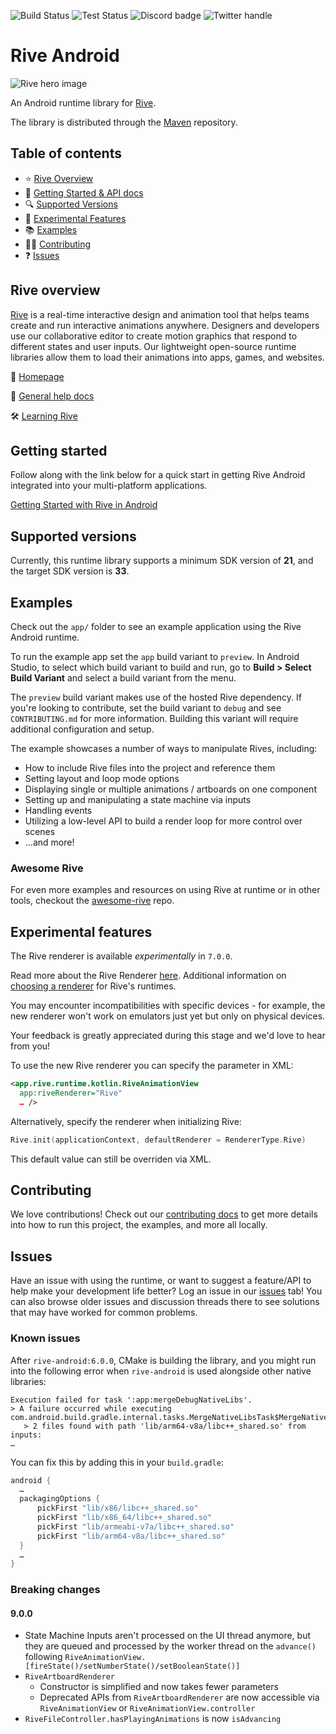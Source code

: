 ![Build Status](https://github.com/rive-app/rive-android/actions/workflows/release.yml/badge.svg)
![Test Status](https://github.com/rive-app/rive-android/actions/workflows/tests.yml/badge.svg)
![Discord badge](https://img.shields.io/discord/532365473602600965)
![Twitter handle](https://img.shields.io/twitter/follow/rive_app.svg?style=social&label=Follow)

# Rive Android

![Rive hero image](https://cdn.rive.app/rive_logo_dark_bg.png)

An Android runtime library for [Rive](https://rive.app).

The library is distributed through
the [Maven](https://search.maven.org/artifact/app.rive/rive-android) repository.

## Table of contents

- ⭐️ [Rive Overview](#rive-overview)
- 🚀 [Getting Started & API docs](#getting-started)
- 🔍 [Supported Versions](#supported-versions)
- 🧪 [Experimental Features](#experimental-features)
- 📚 [Examples](#examples)
- 👨‍💻 [Contributing](#contributing)
- ❓ [Issues](#issues)

## Rive overview

[Rive](https://rive.app) is a real-time interactive design and animation tool that helps teams
create and run interactive animations anywhere. Designers and developers use our collaborative
editor to create motion graphics that respond to different states and user inputs. Our lightweight
open-source runtime libraries allow them to load their animations into apps, games, and websites.

🏡 [Homepage](https://rive.app/)

📘 [General help docs](https://help.rive.app/)

🛠 [Learning Rive](https://rive.app/learn-rive/)

## Getting started

Follow along with the link below for a quick start in getting Rive Android integrated into your
multi-platform applications.

[Getting Started with Rive in Android](https://rive.app/community/doc/android/docxb0vASIwp)

## Supported versions

Currently, this runtime library supports a minimum SDK version of **21**, and the target SDK version
is **33**.

## Examples

Check out the `app/` folder to see an example application using the Rive Android runtime.

To run the example app set the `app` build variant to `preview`. In Android Studio, to select which build variant to build and run, go to **Build > Select Build Variant** and select a build variant from the menu.

The `preview` build variant makes use of the hosted Rive dependency. If you're looking to contribute, set the build variant to `debug` and see `CONTRIBUTING.md` for more information. Building this variant will require additional configuration and setup.

The example showcases a number of ways to manipulate Rives, including:

- How to include Rive files into the project and reference them
- Setting layout and loop mode options
- Displaying single or multiple animations / artboards on one component
- Setting up and manipulating a state machine via inputs
- Handling events
- Utilizing a low-level API to build a render loop for more control over scenes
- ...and more!

### Awesome Rive

For even more examples and resources on using Rive at runtime or in other tools, checkout the [awesome-rive](https://github.com/rive-app/awesome-rive) repo.

## Experimental features

The Rive renderer is available _experimentally_ in `7.0.0`.

Read more about the Rive Renderer [here](https://rive.app/renderer). Additional information on [choosing a renderer](https://help.rive.app/runtimes/renderer) for Rive's runtimes.

You may encounter incompatibilities with specific devices - for example, the new renderer won't work on emulators just yet but only on physical devices.

Your feedback is greatly appreciated during this stage and we'd love to hear from you!

To use the new Rive renderer you can specify the parameter in XML:

```xml
<app.rive.runtime.kotlin.RiveAnimationView
  app:riveRenderer="Rive"
  … />
```

Alternatively, specify the renderer when initializing Rive:

```kotlin
Rive.init(applicationContext, defaultRenderer = RendererType.Rive)
```

This default value can still be overriden via XML.

## Contributing

We love contributions! Check out our [contributing docs](./CONTRIBUTING.md) to get more details into
how to run this project, the examples, and more all locally.

## Issues

Have an issue with using the runtime, or want to suggest a feature/API to help make your development
life better? Log an issue in our [issues](https://github.com/rive-app/rive-android/issues) tab! You
can also browse older issues and discussion threads there to see solutions that may have worked for
common problems.

### Known issues

After `rive-android:6.0.0`, CMake is building the library, and you might run into the following error when `rive-android` is used alongside other native libraries:

```shell
Execution failed for task ':app:mergeDebugNativeLibs'.
> A failure occurred while executing com.android.build.gradle.internal.tasks.MergeNativeLibsTask$MergeNativeLibsTaskWorkAction
   > 2 files found with path 'lib/arm64-v8a/libc++_shared.so' from inputs:
…
```

You can fix this by adding this in your `build.gradle`:

```gradle
android {
  …
  packagingOptions {
      pickFirst "lib/x86/libc++_shared.so"
      pickFirst "lib/x86_64/libc++_shared.so"
      pickFirst "lib/armeabi-v7a/libc++_shared.so"
      pickFirst "lib/arm64-v8a/libc++_shared.so"
  }
  …
}
```

### Breaking changes

#### **9.0.0**

- State Machine Inputs aren't processed on the UI thread anymore, but they are queued and processed
  by the worker thread on the `advance()` following `RiveAnimationView.[fireState()/setNumberState()/setBooleanState()]`
- `RiveArtboardRenderer`
  - Constructor is simplified and now takes fewer parameters
  - Deprecated APIs from `RiveArtboardRenderer` are now accessible via `RiveAnimationView` or `RiveAnimationView.controller`
- `RiveFileController.hasPlayingAnimations` is now `isAdvancing`

